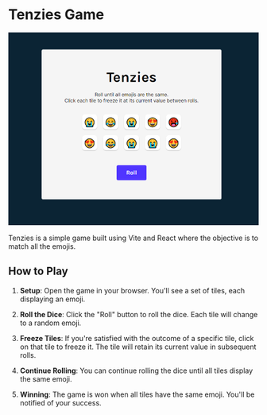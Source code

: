 # Tenzies Game

![Tenzies Game Screenshot](./public/preview.png)

Tenzies is a simple game built using Vite and React where the objective is to match all the emojis.

## How to Play

1. **Setup**: Open the game in your browser. You'll see a set of tiles, each displaying an emoji.

2. **Roll the Dice**: Click the "Roll" button to roll the dice. Each tile will change to a random emoji.

3. **Freeze Tiles**: If you're satisfied with the outcome of a specific tile, click on that tile to freeze it. The tile will retain its current value in subsequent rolls.

4. **Continue Rolling**: You can continue rolling the dice until all tiles display the same emoji.

5. **Winning**: The game is won when all tiles have the same emoji. You'll be notified of your success.

